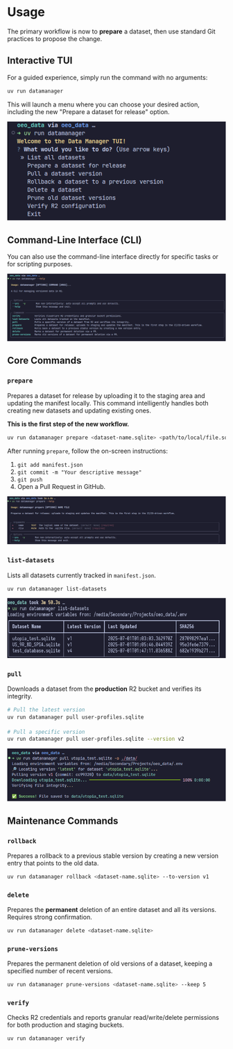 
# Usage

The primary workflow is now to **prepare** a dataset, then use standard Git practices to propose the change.

## Interactive TUI

For a guided experience, simply run the command with no arguments:

```bash
uv run datamanager
```

This will launch a menu where you can choose your desired action, including the new "Prepare a dataset for release" option.

![TUI](../../assets/tui.png)

## Command-Line Interface (CLI)

You can also use the command-line interface directly for specific tasks or for scripting purposes.

![CLI](../../assets/cli.png)

## Core Commands

### `prepare`

Prepares a dataset for release by uploading it to the staging area and updating the manifest locally. This command intelligently handles both creating new datasets and updating existing ones.

**This is the first step of the new workflow.**

```bash
uv run datamanager prepare <dataset-name.sqlite> <path/to/local/file.sqlite>
```

After running `prepare`, follow the on-screen instructions:

1. `git add manifest.json`
2. `git commit -m "Your descriptive message"`
3. `git push`
4. Open a Pull Request in GitHub.

![prepare](../../assets/prepare.png)

### `list-datasets`

Lists all datasets currently tracked in `manifest.json`.

```bash
uv run datamanager list-datasets
```

![list_datasets](../../assets/list_datasets.png)

### `pull`

Downloads a dataset from the **production** R2 bucket and verifies its integrity.

```bash
# Pull the latest version
uv run datamanager pull user-profiles.sqlite

# Pull a specific version
uv run datamanager pull user-profiles.sqlite --version v2
```

![pull](../../assets/pull.png)

## Maintenance Commands

### `rollback`

Prepares a rollback to a previous stable version by creating a new version entry that points to the old data.

```bash
uv run datamanager rollback <dataset-name.sqlite> --to-version v1
```

### `delete`

Prepares the **permanent** deletion of an entire dataset and all its versions. Requires strong confirmation.

```bash
uv run datamanager delete <dataset-name.sqlite>
```

### `prune-versions`

Prepares the permanent deletion of old versions of a dataset, keeping a specified number of recent versions.

```bash
uv run datamanager prune-versions <dataset-name.sqlite> --keep 5
```

### `verify`

Checks R2 credentials and reports granular read/write/delete permissions for both production and staging buckets.

```bash
uv run datamanager verify
```

